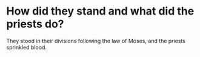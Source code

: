 # How did they stand and what did the priests do?

They stood in their divisions following the law of Moses, and the priests sprinkled blood. 